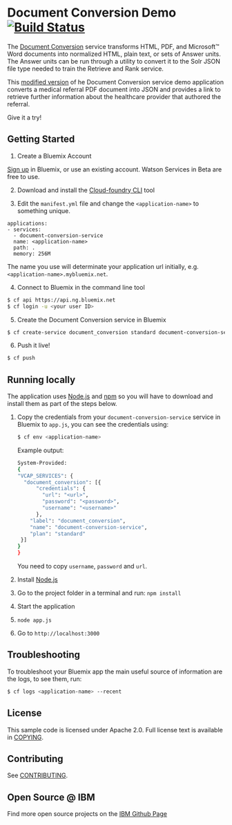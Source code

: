# Document Conversion Demo [![Build Status](https://travis-ci.org/watson-developer-cloud/document-conversion-nodejs.svg?branch=master)](https://travis-ci.org/watson-developer-cloud/document-conversion-nodejs)

  The [Document Conversion][service_url] service transforms HTML, PDF, and Microsoft™ Word documents into normalized HTML, plain text, or sets of Answer units. The Answer units can be run through a utility to convert it to the Solr JSON file type needed to train the Retrieve and Rank service.

  This [modified version][lh_service_url] of he Document Conversion service demo application converts a medical referral PDF document into JSON and provides a link to retrieve further information about the healthcare provider that authored the referral.

Give it a try! 

## Getting Started

1. Create a Bluemix Account

  [Sign up][sign_up] in Bluemix, or use an existing account. Watson Services in Beta are free to use.

2. Download and install the [Cloud-foundry CLI][cloud_foundry] tool

3. Edit the `manifest.yml` file and change the `<application-name>` to something unique.
  ```none
  applications:
  - services:
    - document-conversion-service
    name: <application-name>
    path: .
    memory: 256M
  ```
  The name you use will determinate your application url initially, e.g. `<application-name>.mybluemix.net`.

4. Connect to Bluemix in the command line tool
  ```sh
  $ cf api https://api.ng.bluemix.net
  $ cf login -u <your user ID>
  ```

5. Create the Document Conversion service in Bluemix
  ```sh
  $ cf create-service document_conversion standard document-conversion-service
  ```

6. Push it live!
  ```sh
  $ cf push
  ```

## Running locally
  The application uses [Node.js](http://nodejs.org/) and [npm](https://www.npmjs.com/) so you will have to download and install them as part of the steps below.

1. Copy the credentials from your `document-conversion-service` service in Bluemix to `app.js`, you can see the credentials using:

    ```sh
    $ cf env <application-name>
    ```
    Example output:
    ```sh
    System-Provided:
    {
    "VCAP_SERVICES": {
      "document_conversion": [{
          "credentials": {
            "url": "<url>",
            "password": "<password>",
            "username": "<username>"
          },
        "label": "document_conversion",
        "name": "document-conversion-service",
        "plan": "standard"
     }]
    }
    }
    ```

    You need to copy `username`, `password` and `url`.

2. Install [Node.js](http://nodejs.org/)
3. Go to the project folder in a terminal and run:
    `npm install`
4. Start the application
5.  `node app.js`
6. Go to `http://localhost:3000`


## Troubleshooting

To troubleshoot your Bluemix app the main useful source of information are the logs, to see them, run:

  ```sh
  $ cf logs <application-name> --recent
  ```

## License

  This sample code is licensed under Apache 2.0. Full license text is available in [COPYING](LICENSE).

## Contributing

  See [CONTRIBUTING](CONTRIBUTING.md).

## Open Source @ IBM
  Find more open source projects on the [IBM Github Page](http://ibm.github.io/)

[service_url]: http://www.ibm.com/smarterplanet/us/en/ibmwatson/developercloud/document-conversion.html
[lh_service_url]: https://lh-pdfconv-demo.mybluemix.net/
[cloud_foundry]: https://github.com/cloudfoundry/cli
[sign_up]: https://apps.admin.ibmcloud.com/manage/trial/bluemix.html?cm_mmc=WatsonDeveloperCloud-_-LandingSiteGetStarted-_-x-_-CreateAnAccountOnBluemixCLI
